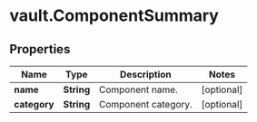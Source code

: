 # vault.ComponentSummary

## Properties

Name | Type | Description | Notes
------------ | ------------- | ------------- | -------------
**name** | **String** | Component name. | [optional] 
**category** | **String** | Component category. | [optional] 


